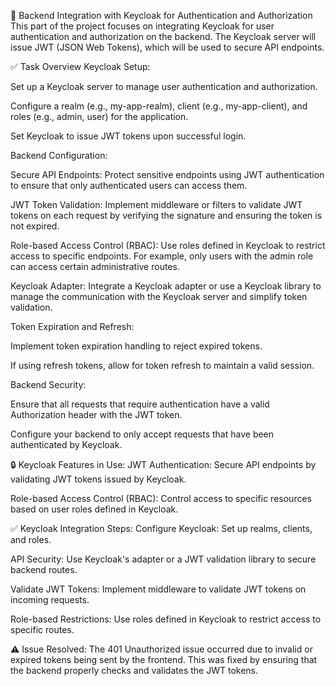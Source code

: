 🔐 Backend Integration with Keycloak for Authentication and Authorization
This part of the project focuses on integrating Keycloak for user authentication and authorization on the backend. The Keycloak server will issue JWT (JSON Web Tokens), which will be used to secure API endpoints.

✅ Task Overview
Keycloak Setup:

Set up a Keycloak server to manage user authentication and authorization.

Configure a realm (e.g., my-app-realm), client (e.g., my-app-client), and roles (e.g., admin, user) for the application.

Set Keycloak to issue JWT tokens upon successful login.

Backend Configuration:

Secure API Endpoints: Protect sensitive endpoints using JWT authentication to ensure that only authenticated users can access them.

JWT Token Validation: Implement middleware or filters to validate JWT tokens on each request by verifying the signature and ensuring the token is not expired.

Role-based Access Control (RBAC): Use roles defined in Keycloak to restrict access to specific endpoints. For example, only users with the admin role can access certain administrative routes.

Keycloak Adapter: Integrate a Keycloak adapter or use a Keycloak library to manage the communication with the Keycloak server and simplify token validation.

Token Expiration and Refresh:

Implement token expiration handling to reject expired tokens.

If using refresh tokens, allow for token refresh to maintain a valid session.

Backend Security:

Ensure that all requests that require authentication have a valid Authorization header with the JWT token.

Configure your backend to only accept requests that have been authenticated by Keycloak.

🔒 Keycloak Features in Use:
JWT Authentication: Secure API endpoints by validating JWT tokens issued by Keycloak.

Role-based Access Control (RBAC): Control access to specific resources based on user roles defined in Keycloak.

✅ Keycloak Integration Steps:
Configure Keycloak: Set up realms, clients, and roles.

API Security: Use Keycloak's adapter or a JWT validation library to secure backend routes.

Validate JWT Tokens: Implement middleware to validate JWT tokens on incoming requests.

Role-based Restrictions: Use roles defined in Keycloak to restrict access to specific routes.

⚠️ Issue Resolved:
The 401 Unauthorized issue occurred due to invalid or expired tokens being sent by the frontend. This was fixed by ensuring that the backend properly checks and validates the JWT tokens.
